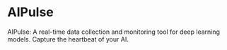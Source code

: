 # AIPulse
AIPulse: A real-time data collection and monitoring tool for deep learning models. Capture the heartbeat of your AI.
